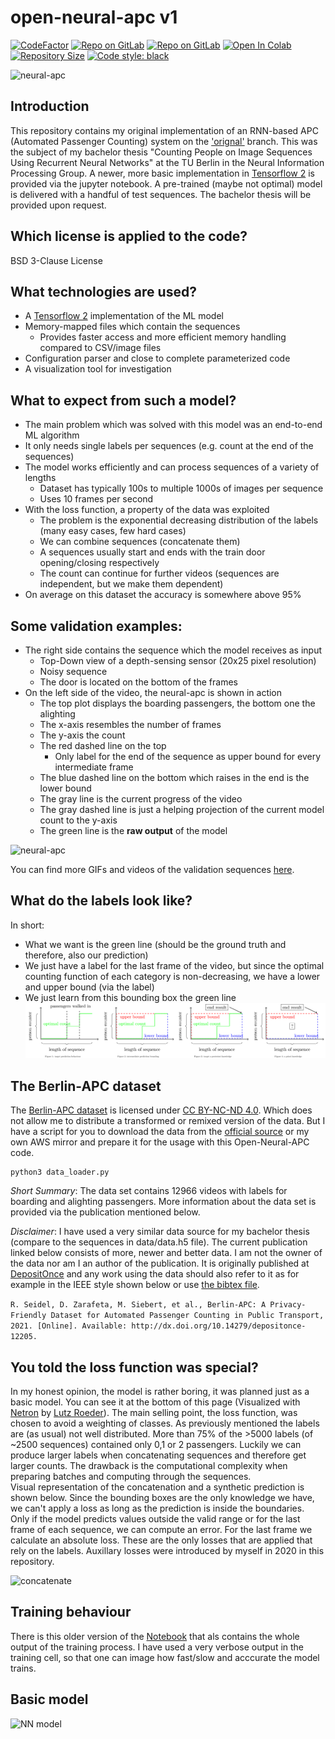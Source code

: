 # open-neural-apc v1
[![CodeFactor](https://www.codefactor.io/repository/github/nicojahn/open-neural-apc/badge)](https://www.codefactor.io/repository/github/nicojahn/open-neural-apc)
[![Repo on GitLab](https://img.shields.io/badge/mirror-gitlab.nicojahn.com-6C488A.svg)](https://gitlab.nicojahn.com/nicojahn/open-neural-apc)
[![Repo on GitLab](https://img.shields.io/badge/mirror-gitlab.com-6C488A.svg)](https://gitlab.com/nicojahn/open-neural-apc)
[![Open In Colab](https://colab.research.google.com/assets/colab-badge.svg)](https://colab.research.google.com/github/nicojahn/open-neural-apc/blob/v1/open-neural-apc.ipynb)
[![Repository Size](https://img.shields.io/github/repo-size/nicojahn/open-neural-apc)](https://github.com/nicojahn/open-neural-apc)
[![Code style: black](https://img.shields.io/badge/code%20style-black-000000.svg)](https://github.com/psf/black)

![neural-apc](https://nicojahn.github.io/open-neural-apc/results/gifs/10000_007.gif)

## Introduction
This repository contains my original implementation of an RNN-based APC (Automated Passenger Counting) system on the <a href="https://github.com/nicojahn/open-neural-apc/tree/original" target="_blank" rel="noopener noreferrer">'orignal'</a> branch. This was the subject of my bachelor thesis "Counting People on Image Sequences Using Recurrent Neural Networks" at the TU Berlin in the Neural Information Processing Group. A newer, more basic implementation in <a href="https://github.com/tensorflow/tensorflow" target="_blank" rel="noopener noreferrer">Tensorflow 2</a> is provided via the jupyter notebook. A pre-trained (maybe not optimal) model is delivered with a handful of test sequences. The bachelor thesis will be provided upon request.

## Which license is applied to the code?
BSD 3-Clause License

## What technologies are used?
* A <a href="https://github.com/tensorflow/tensorflow" target="_blank" rel="noopener noreferrer">Tensorflow 2</a> implementation of the ML model
* Memory-mapped files which contain the sequences
    * Provides faster access and more efficient memory handling compared to CSV/image files
* Configuration parser and close to complete parameterized code
* A visualization tool for investigation

## What to expect from such a model?
* The main problem which was solved with this model was an end-to-end ML algorithm
* It only needs single labels per sequences (e.g. count at the end of the sequences)
* The model works efficiently and can process sequences of a variety of lengths
    * Dataset has typically 100s to multiple 1000s of images per sequence
    * Uses 10 frames per second
* With the loss function, a property of the data was exploited
    * The problem is the exponential decreasing distribution of the labels (many easy cases, few hard cases)
    * We can combine sequences (concatenate them)
    * A sequences usually start and ends with the train door opening/closing respectively
    * The count can continue for further videos (sequences are independent, but we make them dependent)
* On average on this dataset the accuracy is somewhere above 95%

## Some validation examples:
* The right side contains the sequence which the model receives as input
    * Top-Down view of a depth-sensing sensor (20x25 pixel resolution)
    * Noisy sequence
    * The door is located on the bottom of the frames
* On the left side of the video, the neural-apc is shown in action
    * The top plot displays the boarding passengers, the bottom one the alighting
    * The x-axis resembles the number of frames
    * The y-axis the count
    * The red dashed line on the top
        * Only label for the end of the sequence as upper bound for every intermediate frame
    * The blue dashed line on the bottom which raises in the end is the lower bound
    * The gray line is the current progress of the video
    * The gray dashed line is just a helping projection of the current model count to the y-axis
    * The green line is the **raw output** of the model

![neural-apc](https://nicojahn.github.io/open-neural-apc/results/gifs/10000_000.gif)

You can find more GIFs and videos of the validation sequences <a href="https://github.com/nicojahn/nicojahn.github.io/tree/master/open-neural-apc/results/" target="_blank" rel="noopener noreferrer">here</a>.

## What do the labels look like?
In short:
 * What we want is the green line (should be the ground truth and therefore, also our prediction)
 * We just have a label for the last frame of the video, but since the optimal counting function of each category is non-decreasing, we have a lower and upper bound (via the label)
 * We just learn from this bounding box the green line
![label problem](graphics/label_problem.png)

## The Berlin-APC dataset

The <a href="https://doi.org/10.14279/depositonce-12205" target="_blank" rel="noopener noreferrer">Berlin-APC dataset</a> is licensed under <a href="https://creativecommons.org/licenses/by-nc-nd/4.0/" target="_blank" rel="noopener noreferrer">CC BY-NC-ND 4.0</a>. Which does not allow me to distribute a transformed or remixed version of the data. But I have a script for you to download the data from the <a href="https://doi.org/10.14279/depositonce-12205" target="_blank" rel="noopener noreferrer">official source</a> or my own AWS mirror and prepare it for the usage with this Open-Neural-APC code.

```python3
python3 data_loader.py
```

_Short Summary_: The data set contains 12966 videos with labels for boarding and alighting passengers. More information about the data set is provided via the publication mentioned below.

_Disclaimer_: I have used a very similar data source for my bachelor thesis (compare to the sequences in data/data.h5 file). The current publication linked below consists of more, newer and better data. I am not the owner of the data nor am I an author of the publication. It is originally published at <a href="https://depositonce.tu-berlin.de" target="_blank" rel="noopener noreferrer">DepositOnce</a> and any work using the data should also refer to it as for example in the IEEE style shown below or use <a href="https://depositonce.tu-berlin.de/item-export/11303/13421/bibtex" target="_blank" rel="noopener noreferrer">the bibtex file</a>.


```R. Seidel, D. Zarafeta, M. Siebert, et al., Berlin-APC: A Privacy-Friendly Dataset for Automated Passenger Counting in Public Transport, 2021. [Online]. Available: http://dx.doi.org/10.14279/depositonce-12205.```

## You told the loss function was special?
In my honest opinion, the model is rather boring, it was planned just as a basic model. You can see it at the bottom of this page (Visualized with <a href="https://github.com/lutzroeder/netron" target="_blank" rel="noopener noreferrer">Netron</a> by <a href="https://github.com/lutzroeder" target="_blank" rel="noopener noreferrer">Lutz Roeder</a>). The main selling point, the loss function, was chosen to avoid a weighting of classes. As previously mentioned the labels are (as usual) not well distributed. More than 75% of the >5000 labels (of ~2500 sequences) contained only 0,1 or 2 passengers. Luckily we can produce larger labels when concatenating sequences and therefore get larger counts. The drawback is the computational complexity when preparing batches and computing through the sequences.<br>
Visual representation of the concatenation and a synthetic prediction is shown below. Since the bounding boxes are the only knowledge we have, we can't apply a loss as long as the prediction is inside the boundaries. Only if the model predicts values outside the valid range or for the last frame of each sequence, we can compute an error. For the last frame we calculate an absolute loss. These are the only losses that are applied that rely on the labels. Auxillary losses were introduced by myself in 2020 in this repository.

![concatenate](graphics/concatenate.png)

## Training behaviour
There is this older version of the <a href="https://github.com/nicojahn/open-neural-apc/blob/7e9d452dec081e78161760bd7e2e50a62c41d009/Open-Neural-APC%20Notebook.ipynb" target="_blank" rel="noopener noreferrer">Notebook</a> that als contains the whole output of the training process. I have used a very verbose output in the training cell, so that one can image how fast/slow and acccurate the model trains.

## Basic model
![NN model](graphics/model.json.svg)
